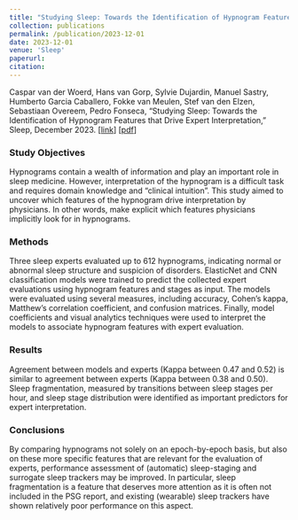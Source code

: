 ```yaml
---
title: "Studying Sleep: Towards the Identification of Hypnogram Features that Drive Expert Interpretation"
collection: publications
permalink: /publication/2023-12-01
date: 2023-12-01
venue: 'Sleep'
paperurl: 
citation: 
---
```

Caspar van der Woerd, Hans van Gorp, Sylvie Dujardin, Manuel Sastry, Humberto Garcia Caballero, Fokke van Meulen, Stef van den Elzen, Sebastiaan Overeem, Pedro Fonseca, “Studying Sleep: Towards the Identification of Hypnogram Features that Drive Expert Interpretation,” Sleep, December 2023.
\[[link](https://academic.oup.com/sleep/advance-article-abstract/doi/10.1093/sleep/zsad306/7457386?redirectedFrom=fulltext)\]
\[[pdf](http://hansvangorp.github.io/files/2023-12-01.pdf)\]

### Study Objectives
Hypnograms contain a wealth of information and play an important role in sleep medicine. However, interpretation of the hypnogram is a difficult task and requires domain knowledge and “clinical intuition”. This study aimed to uncover which features of the hypnogram drive interpretation by physicians. In other words, make explicit which features physicians implicitly look for in hypnograms.

### Methods
Three sleep experts evaluated up to 612 hypnograms, indicating normal or abnormal sleep structure and suspicion of disorders. ElasticNet and CNN classification models were trained to predict the collected expert evaluations using hypnogram features and stages as input. The models were evaluated using several measures, including accuracy, Cohen’s kappa, Matthew’s correlation coefficient, and confusion matrices. Finally, model coefficients and visual analytics techniques were used to interpret the models to associate hypnogram features with expert evaluation.

### Results
Agreement between models and experts (Kappa between 0.47 and 0.52) is similar to agreement between experts (Kappa between 0.38 and 0.50). Sleep fragmentation, measured by transitions between sleep stages per hour, and sleep stage distribution were identified as important predictors for expert interpretation.

### Conclusions
By comparing hypnograms not solely on an epoch-by-epoch basis, but also on these more specific features that are relevant for the evaluation of experts, performance assessment of (automatic) sleep-staging and surrogate sleep trackers may be improved. In particular, sleep fragmentation is a feature that deserves more attention as it is often not included in the PSG report, and existing (wearable) sleep trackers have shown relatively poor performance on this aspect.